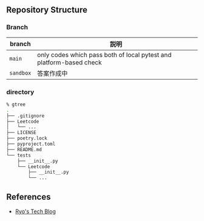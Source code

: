 ## Repository Structure
### Branch

|branch|説明|
|---|---|
|`main`|only codes which pass both of local pytest and platform-based check|
|`sandbox`|答案作成中|

### directory

```zsh
% gtree                                      
.
├── .gitignore
├── Leetcode
│   └── ...
├── LICENSE
├── poetry.lock
├── pyproject.toml
├── README.md
└── tests
    ├── __init__.py
    └── Leetcode
        ├── __init__.py
        └── ...
```




References
--------------

- [Ryo's Tech Blog](https://ryonakagami.github.io/)
